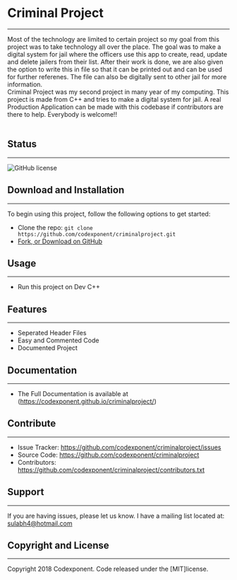 # Criminal Project
--------

Most of the technology are limited to certain project so my goal from this project was to take technology all over the place. The goal was to make a digital system for jail where the officers use this app to create, read, update and delete jailers from their list. After their work is done, we are also given the option to write this in file so that it can be printed out and can be used for further referenes. The file can also be digitally sent to other jail for more information.<br />
Criminal Project was my second project in many year of my computing. This project is made from C++ and tries to make a digital system for jail. A real Production Application can be made with this codebase if contributors are there to help. Everybody is welcome!!<br /> <br />

## Status
--------

![GitHub license](https://img.shields.io/badge/license-MIT-blue.svg)

## Download and Installation
-------

To begin using this project, follow the following options to get started:
* Clone the repo: `git clone https://github.com/codexponent/criminalproject.git`
* [Fork, or Download on GitHub](https://github.com/codexponent/criminalproject)

## Usage
-------

- Run this project on Dev C++

## Features
--------

- Seperated Header Files
- Easy and Commented Code
- Documented Project

## Documentation
--------

- The Full Documentation is available at (https://codexponent.github.io/criminalproject/)

## Contribute
----------

- Issue Tracker: https://github.com/codexponent/criminalproject/issues
- Source Code: https://github.com/codexponent/criminalproject
- Contributors: https://github.com/codexponent/criminalproject/contributors.txt

## Support
-------

If you are having issues, please let us know.
I have a mailing list located at: sulabh4@hotmail.com

## Copyright and License
-------

Copyright 2018 Codexponent. Code released under the [MIT]license.

